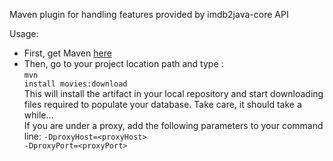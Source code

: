 Maven plugin for handling features provided by imdb2java-core API

Usage:
- First, get Maven <a href="http://maven.apache.org/download.cgi">here</a>
- Then, go to your project location path and type : <br>
<code>mvn install movies:download</code><br>
This will install the artifact in your local repository and start downloading files required to populate your database. Take care, it should take a while...<br>
If you are under a proxy, add the following parameters to your command line: <code>-DproxyHost=&lt;proxyHost&gt; -DproxyPort=&lt;proxyPort&gt;</code>
